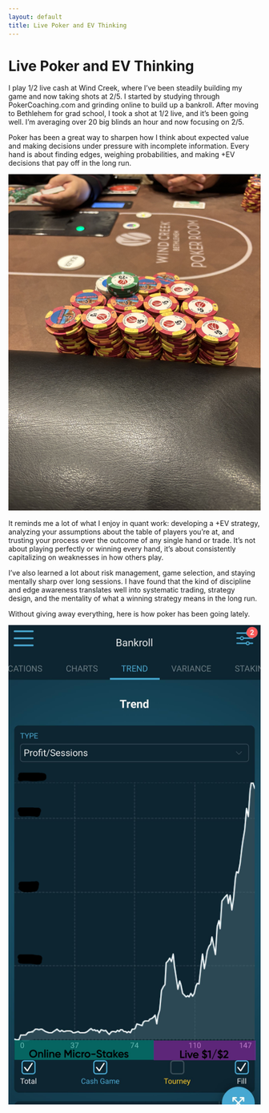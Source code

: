 ```yaml
---
layout: default
title: Live Poker and EV Thinking
---
```


# Live Poker and EV Thinking

I play $1/$2 live cash at Wind Creek, where I’ve been steadily building my game and now taking shots at $2/$5. I started by studying through PokerCoaching.com and grinding online to build up a bankroll. After moving to Bethlehem for grad school, I took a shot at $1/$2 live, and it’s been going well. I’m averaging over 20 big blinds an hour and now focusing on $2/$5.

Poker has been a great way to sharpen how I think about expected value and making decisions under pressure with incomplete information. Every hand is about finding edges, weighing probabilities, and making +EV decisions that pay off in the long run.

![Live Poker Table](/images/stack.jpg)

It reminds me a lot of what I enjoy in quant work: developing a +EV strategy, analyzing your assumptions about the table of players you’re at, and trusting your process over the outcome of any single hand or trade. It’s not about playing perfectly or winning every hand, it’s about consistently capitalizing on weaknesses in how others play.

I’ve also learned a lot about risk management, game selection, and staying mentally sharp over long sessions. I have found that the kind of discipline and edge awareness translates well into systematic trading, strategy design, and the mentality of what a winning strategy means in the long run.

Without giving away everything, here is how poker has been going lately.

![BB/hour Tracker](/images/poker_results.jpg)
